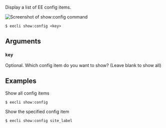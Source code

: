 Display a list of EE config items.

![Screenshot of show:config command](https://github.com/rsanchez/eecli/wiki/images/show:config.png)

```
$ eecli show:config <key>
```

## Arguments

### `key`

Optional. Which config item do you want to show? (Leave blank to show all)

## Examples

Show all config items

```
$ eecli show:config
```

Show the specified config item

```
$ eecli show:config site_label
```